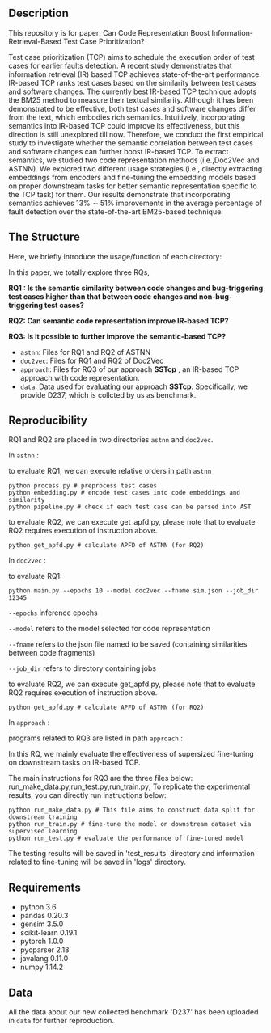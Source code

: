 ## Description

This repository is for paper:  Can Code Representation Boost Information-Retrieval-Based Test Case Prioritization?

Test case prioritization (TCP) aims to schedule the execution order of test cases for earlier faults detection. A recent study demonstrates that information retrieval (IR) based TCP achieves state-of-the-art performance. IR-based TCP ranks test cases based on the similarity between test cases and software
changes. The currently best IR-based TCP technique adopts the BM25 method to measure their textual similarity. Although it has been demonstrated to be effective, both test cases and software changes differ from the text, which embodies rich semantics. Intuitively, incorporating semantics into IR-based TCP could improve its effectiveness, but this direction is still unexplored till now. Therefore, we conduct the first empirical study to investigate whether the semantic correlation between test cases and software changes can further boost IR-based TCP. To extract semantics, we studied two code representation methods (i.e.,Doc2Vec and ASTNN). We explored two different usage strategies (i.e., directly extracting embeddings from encoders and fine-tuning the embedding models based on proper downstream tasks for better semantic representation specific to the TCP task) for them. Our results demonstrate that incorporating semantics achieves 13% ∼ 51% improvements in the average percentage of fault detection over the state-of-the-art BM25-based technique.

## The Structure

Here, we briefly introduce the usage/function of each directory: 

In this paper, we totally explore three RQs, 

**RQ1 : Is the semantic similarity between code changes and bug-triggering test cases higher than that between code changes and non-bug-triggering test cases?**

**RQ2: Can semantic code representation improve IR-based TCP?**

**RQ3: Is it possible to further improve the semantic-based TCP?**

- `astnn`:  Files for RQ1 and RQ2 of ASTNN
- `doc2vec`: Files for RQ1 and RQ2 of Doc2Vec
- `approach`: Files for RQ3 of our approach **SSTcp** ,  an IR-based TCP approach with code representation.
- `data`: Data used for evaluating our approach **SSTcp**. Specifically, we provide D237, which is collcted by us as benchmark.

## Reproducibility

RQ1 and RQ2 are placed in two directories `astnn` and `doc2vec`.

In  `astnn` :

to evaluate RQ1,  we can execute relative orders in path `astnn`

~~~shell
python process.py # preprocess test cases
python embedding.py # encode test cases into code embeddings and similarity
python pipeline.py # check if each test case can be parsed into AST
~~~

to evaluate RQ2, we can execute get_apfd.py,  please note that to evaluate RQ2 requires execution of instruction above.

~~~shell
python get_apfd.py # calculate APFD of ASTNN (for RQ2)
~~~

In  `doc2vec` :

to evaluate RQ1:

~~~shell
python main.py --epochs 10 --model doc2vec --fname sim.json --job_dir 12345 
~~~

`--epochs` inference epochs

`--model` refers to the model selected for code representation

`--fname` refers to the json file named to be saved (containing similarities between code fragments)

`--job_dir` refers to directory containing jobs

to evaluate RQ2, we can execute get_apfd.py,  please note that to evaluate RQ2 requires execution of instruction above.

~~~shell
python get_apfd.py # calculate APFD of ASTNN (for RQ2)
~~~

In  `approach` :

programs related to RQ3 are listed in path `approach` :

In this RQ, we mainly evaluate the effectiveness of supersized fine-tuning on downstream tasks on IR-based TCP. 

The main instructions for RQ3 are the three files below: run_make_data.py,run_test.py,run_train.py; To replicate the experimental results, you can directly run instructions below:

~~~shell
python run_make_data.py # This file aims to construct data split for downstream training
python run_train.py # fine-tune the model on downstream dataset via supervised learning
python run_test.py # evaluate the performance of fine-tuned model 
~~~

The testing results will be saved in 'test_results' directory and information related to fine-tuning will be saved in 'logs' directory. 

## Requirements

- python 3.6
- pandas 0.20.3
- gensim 3.5.0
- scikit-learn 0.19.1
- pytorch 1.0.0
- pycparser 2.18
- javalang 0.11.0
- numpy 1.14.2

## Data

All the data about our new collected benchmark 'D237' has been uploaded in `data` for further reproduction.
